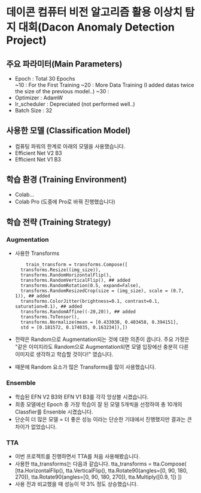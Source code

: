 # 데이콘 컴퓨터 비전 알고리즘 활용 이상치 탐지 대회(Dacon Anomaly Detection Project)  

## 주요 파라미터(Main Parameters)
- Epoch : Total 30 Epochs  
          ~10 : For the First Training
          ~20 : More Data Training (I added datas twice the size of the previous model..)
          ~30 : 
- Optimizer : AdamW
- lr_scheduler : Depreciated (not performed well..) 
- Batch Size : 32

## 사용한 모델 (Classification Model)
- 컴퓨팅 파워의 한계로 아래의 모델을 사용했습니다.
- Efficient Net V2 B3
- Efficient Net V1 B3 

## 학습 환경 (Training Environment)
- Colab... 
- Colab Pro (도중에 Pro로 바꿔 진행했습니다)

## 학습 전략 (Training Strategy)
### Augmentation
- 사용한 Transforms  

          train_transform = transforms.Compose([
        transforms.Resize((img_size)),
        transforms.RandomHorizontalFlip(),
        transforms.RandomVerticalFlip(), ## added
        transforms.RandomRotation(0.5, expand=False),
        transforms.RandomResizedCrop(size = (img_size), scale = (0.7, 1)), ## added
        transforms.ColorJitter(brightness=0.1, contrast=0.1, saturation=0.1), ## added
        transforms.RandomAffine((-20,20)), ## added
        transforms.ToTensor(),
        transforms.Normalize(mean = [0.433038, 0.403458, 0.394151],
        std = [0.181572, 0.174035, 0.163234]),])

- 전략은 Random으로 Augmentation되는 것에 대한 의존이 큽니다. 주요 가정은
  "같은 이미지라도 Random으로 Augmentation되면 모델 입장에선 충분히 다른 이미지로 생각하고 학습할 것이다!"
  였습니다.
- 때문에 Random 요소가 많은 Transforms를 많이 사용했습니다.

### Ensemble 
- 학습된 EFN V2 B3와 EFN V1 B3를 각각 앙상블 시켰습니다.
- 최종 모델에선 Epoch 중 가장 학습이 잘 된 모델 5개씩을 선정하여 총 10개의 Classfier를 Ensenble 시켰습니다.
- 단순히 더 많은 모델 = 더 좋은 성능 이라는 단순한 기대에서 진행했지만 결과는 큰 차이가 없었습니다.

### TTA
- 이번 프로젝트를 진행하면서 TTA를 처음 사용해봤습니다.
- 사용한 tta_transforms는 다음과 같습니다.
          tta_transforms = tta.Compose(
    [tta.HorizontalFlip(),
    tta.VerticalFlip(),
    tta.Rotate90(angles=[0, 90, 180, 270]),
    tta.Rotate90(angles=[0, 90, 180, 270]),
    tta.Multiply([0.9, 1])
    ])
- 사용 전과 비교했을 때 성능이 약 3% 정도 상승했습니다. 
